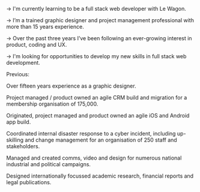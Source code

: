 → I'm currently learning to be a full stack web developer with Le Wagon.

→ I’m a trained graphic designer and project management professional with more than 15 years experience.

→ Over the past three years I’ve been following an ever-growing interest in product, coding and UX.

→ I'm looking for opportunities to develop my new skills in full stack web development.

Previous:

Over fifteen years experience as a graphic designer.

Project managed / product owned an agile CRM build and migration for a membership organisation of 175,000.

Originated, project managed and product owned an agile iOS and Android app build.

Coordinated internal disaster response to a cyber incident, including up-skilling and change management for an organisation of 250 staff and stakeholders.

Managed and created comms, video and design for numerous national industrial and political campaigns.

Designed internationally focussed academic research, financial reports and legal publications.
